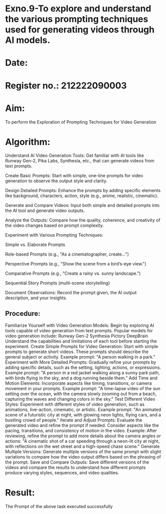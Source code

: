 # Exno.9-To explore and understand the various prompting techniques used for generating videos through AI models. 

# Date: 
# Register no.: 212222090003
# Aim: 
To perform the Exploration of Prompting Techniques for Video Generation
# Algorithm: 
Understand AI Video Generation Tools:
Get familiar with AI tools like Runway Gen-2, Pika Labs, Synthesia, etc., that can generate videos from text prompts.

Create Basic Prompts:
Start with simple, one-line prompts for video generation to observe the output style and clarity.

Design Detailed Prompts:
Enhance the prompts by adding specific elements like background, characters, action, style (e.g., anime, realistic, cinematic).

Generate and Compare Videos:
Input both simple and detailed prompts into the AI tool and generate video outputs.

Analyze the Outputs:
Compare how the quality, coherence, and creativity of the video changes based on prompt complexity.

Experiment with Various Prompting Techniques:

Simple vs. Elaborate Prompts

Role-based Prompts (e.g., "As a cinematographer, create...")

Perspective Prompts (e.g., "Show the scene from a bird’s-eye view.")

Comparative Prompts (e.g., "Create a rainy vs. sunny landscape.")

Sequential Story Prompts (multi-scene storytelling)

Document Observations:
Record the prompt given, the AI output description, and your insights.

Procedure:
---
Familiarize Yourself with Video Generation Models:
Begin by exploring AI tools capable of video generation from text prompts. Popular models for video generation include:
Runway Gen-2
Synthesia
Pictory
DeepBrain
Understand the capabilities and limitations of each tool before starting the experiment.
Create Simple Prompts for Video Generation:
Start with simple prompts to generate short videos. These prompts should describe the general subject or activity.
Example prompt: "A person walking in a park."
Experiment with More Detailed Prompts:
Gradually refine your prompts by adding specific details, such as the setting, lighting, actions, or expressions.
Example prompt: "A person in a red jacket walking along a sunny park path, with birds flying in the sky, and a dog running beside them."
Add Time and Motion Elements:
Incorporate aspects like timing, transitions, or camera movement in your prompts.
Example prompt: "A time-lapse video of the sun setting over the ocean, with the camera slowly zooming out from a beach, capturing the waves and changing colors in the sky."
Test Different Video Styles:
Experiment with different styles of video generation, such as animations, live-action, cinematic, or artistic.
Example prompt: "An animated scene of a futuristic city at night, with glowing neon lights, flying cars, and a bustling crowd of people."
Iterate and Adjust Prompts:
Evaluate the generated video and refine the prompt if needed. Consider aspects like the pacing, transitions, and consistency of motion in the video.
Example: After reviewing, refine the prompt to add more details about the camera angles or actions: "A cinematic shot of a car speeding through a neon-lit city at night, with reflections on the wet street and a high-speed chase scene."
Generate Multiple Versions:
Generate multiple versions of the same prompt with slight variations to compare how the video output differs based on the phrasing of the prompt.
Save and Compare Outputs:
Save different versions of the videos and compare the results to understand how different prompts produce varying styles, sequences, and video qualities.


# Result: 
The Prompt of the above task executed successfully









